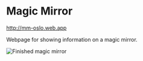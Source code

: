 # Magic Mirror
http://mm-oslo.web.app

Webpage for showing information on a magic mirror.

![Finished magic mirror](final_product.jpg)
